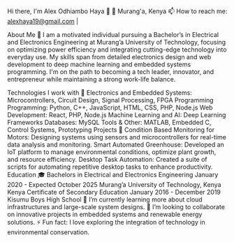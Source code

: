 Hi there, I'm Alex Odhiambo Haya 👋
📍 Murang'a, Kenya
📫 How to reach me: alexhaya19@gmail.com | 

About Me 🚀
I am a motivated individual pursuing a Bachelor’s in Electrical and Electronics Engineering at Murang’a University of Technology, focusing on optimizing power efficiency and integrating cutting-edge technology into everyday use. My skills span from detailed electronics design and web development to deep machine learning and embedded systems programming. I'm on the path to becoming a tech leader, innovator, and entrepreneur while maintaining a strong work-life balance.

Technologies I work with 🔧
Electronics and Embedded Systems: Microcontrollers, Circuit Design, Signal Processing, FPGA Programming
Programming: Python, C++, JavaScript, HTML, CSS, PHP, Node.js
Web Development: React, PHP, Node.js
Machine Learning and AI: Deep Learning Frameworks
Databases: MySQL
Tools & Other: MATLAB, Embedded C, Control Systems, Prototyping
Projects 💼
Condition Based Monitoring for Motors: Designing systems using sensors and microcontrollers for real-time data analysis and monitoring.
Smart Automated Greenhouse: Developed an IoT platform to manage environmental conditions, optimize plant growth, and resource efficiency.
Desktop Task Automation: Created a suite of scripts for automating repetitive desktop tasks to enhance productivity.
Education 🎓
Bachelors in Electrical and Electronics Engineering
January 2020 - Expected October 2025
Murang’a University of Technology, Kenya
Kenya Certificate of Secondary Education
January 2016 - December 2019
Kisumu Boys High School
🌱 I’m currently learning more about cloud infrastructures and large-scale system designs.
👯 I’m looking to collaborate on innovative projects in embedded systems and renewable energy solutions.
⚡ Fun fact: I love exploring the integration of technology in environmental conservation.
